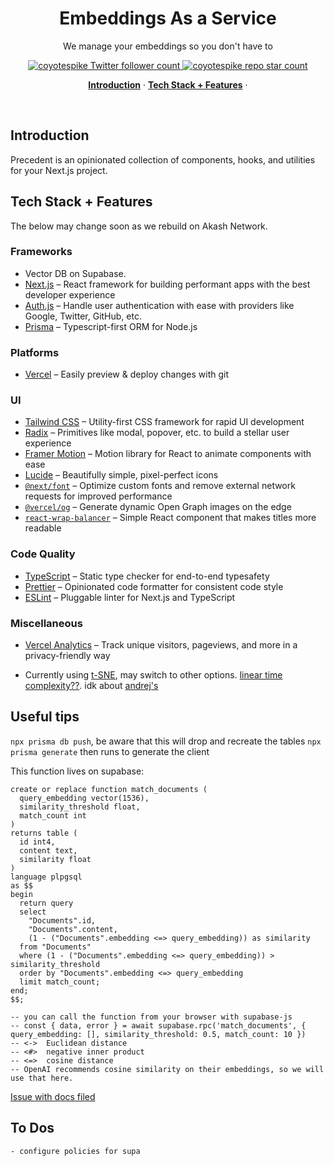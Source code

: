 <h1 align="center">Embeddings As a Service</h1>

<p align="center">
We manage your embeddings so you don't have to
</p>

<p align="center">
  <a href="https://twitter.com/steventey">
    <img src="https://img.shields.io/twitter/follow/coyotespike?style=flat&label=coyotespike&logo=twitter&color=0bf&logoColor=fff" alt="coyotespike Twitter follower count" />
  </a>
  <a href="https://github.com/coyotespike">
    <img src="https://img.shields.io/github/stars/coyotespike?label=coyotespike" alt="coyotespike repo star count" />
  </a>
</p>

<p align="center">
  <a href="#introduction"><strong>Introduction</strong></a> ·
  <a href="#tech-stack--features"><strong>Tech Stack + Features</strong></a> ·
</p>
<br/>

## Introduction

Precedent is an opinionated collection of components, hooks, and utilities for your Next.js project.

## Tech Stack + Features

The below may change soon as we rebuild on Akash Network.

### Frameworks

- Vector DB on Supabase.
- [Next.js](https://nextjs.org/) – React framework for building performant apps with the best developer experience
- [Auth.js](https://authjs.dev/) – Handle user authentication with ease with providers like Google, Twitter, GitHub, etc.
- [Prisma](https://www.prisma.io/) – Typescript-first ORM for Node.js

### Platforms

- [Vercel](https://vercel.com/) – Easily preview & deploy changes with git

### UI

- [Tailwind CSS](https://tailwindcss.com/) – Utility-first CSS framework for rapid UI development
- [Radix](https://www.radix-ui.com/) – Primitives like modal, popover, etc. to build a stellar user experience
- [Framer Motion](https://framer.com/motion) – Motion library for React to animate components with ease
- [Lucide](https://lucide.dev/) – Beautifully simple, pixel-perfect icons
- [`@next/font`](https://nextjs.org/docs/basic-features/font-optimization) – Optimize custom fonts and remove external network requests for improved performance
- [`@vercel/og`](https://vercel.com/docs/concepts/functions/edge-functions/og-image-generation) – Generate dynamic Open Graph images on the edge
- [`react-wrap-balancer`](https://github.com/shuding/react-wrap-balancer) – Simple React component that makes titles more readable

### Code Quality

- [TypeScript](https://www.typescriptlang.org/) – Static type checker for end-to-end typesafety
- [Prettier](https://prettier.io/) – Opinionated code formatter for consistent code style
- [ESLint](https://eslint.org/) – Pluggable linter for Next.js and TypeScript

### Miscellaneous

- [Vercel Analytics](https://vercel.com/analytics) – Track unique visitors, pageviews, and more in a privacy-friendly way

- Currently using [t-SNE](https://github.com/scienceai/tsne-js/), may switch to other options. [linear time complexity??](https://github.com/tensorflow/tfjs-tsne). idk about [ andrej's ](https://github.com/karpathy/tsnejs)



## Useful tips
`npx prisma db push`, be aware that this will drop and recreate the tables
`npx prisma generate` then runs to generate the client

This function lives on supabase:
```
create or replace function match_documents (
  query_embedding vector(1536),
  similarity_threshold float,
  match_count int
)
returns table (
  id int4,
  content text,
  similarity float
)
language plpgsql
as $$
begin
  return query
  select
    "Documents".id,
    "Documents".content,
    (1 - ("Documents".embedding <=> query_embedding)) as similarity
  from "Documents"
  where (1 - ("Documents".embedding <=> query_embedding)) > similarity_threshold
  order by "Documents".embedding <=> query_embedding
  limit match_count;
end;
$$;

-- you can call the function from your browser with supabase-js
-- const { data, error } = await supabase.rpc('match_documents', { query_embedding: [], similarity_threshold: 0.5, match_count: 10 })
-- <->	Euclidean distance
-- <#>	negative inner product
-- <=>	cosine distance
-- OpenAI recommends cosine similarity on their embeddings, so we will use that here.
```
[Issue with docs filed](https://github.com/supabase/supabase/issues/12244)

## To Dos
    - configure policies for supa
